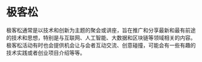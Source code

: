# 极客松
极客松通常是以技术和创新为主题的聚会或讲座，旨在推广和分享最新和最有前途的技术和思想，特别是与互联网、人工智能、大数据和区块链等领域相关的内容。极客松活动有时也会提供机会让与会者互动交流、创意碰撞，可能会有一些有趣的技术实践或者创业项目介绍等等。